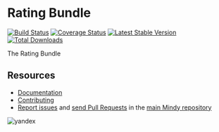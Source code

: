 # Rating Bundle

[![Build Status](https://travis-ci.org/MindyPHP/RatingBundle.svg?branch=master)](https://travis-ci.org/MindyPHP/RatingBundle)
[![Coverage Status](https://img.shields.io/coveralls/MindyPHP/RatingBundle.svg)](https://coveralls.io/r/MindyPHP/RatingBundle)
[![Latest Stable Version](https://poser.pugx.org/mindy/rating-bundle/v/stable.svg)](https://packagist.org/packages/mindy/rating-bundle)
[![Total Downloads](https://poser.pugx.org/mindy/rating-bundle/downloads.svg)](https://packagist.org/packages/mindy/rating-bundle)

The Rating Bundle

Resources
---------

  * [Documentation](https://mindy-cms.com/doc/current/bundles/rating/index.html)
  * [Contributing](https://mindy-cms.com/doc/current/contributing/index.html)
  * [Report issues](https://github.com/MindyPHP/mindy/issues) and
    [send Pull Requests](https://github.com/MindyPHP/mindy/pulls)
    in the [main Mindy repository](https://github.com/MindyPHP/mindy)

![yandex](https://mc.yandex.ru/watch/43423684 "yandex")
